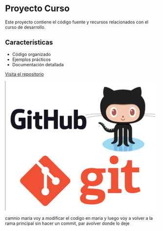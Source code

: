 # Proyecto Curso

Este proyecto contiene el código fuente y recursos relacionados con el curso de desarrollo.

## Características
- Código organizado
- Ejemplos prácticos
- Documentación detallada

[Visita el repositorio](https://github.com/Isidro-es/Curso)

![Imagen del proyecto](logo.jpg)

camnio maria
voy a modificar el codigo en maria y luego voy a volver a la rama principal sin hacer un commit, par avolver donde lo deje 